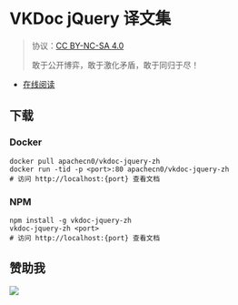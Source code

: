 <!--
    需要填充的占位符：
    
    README.md
    
        VKDoc jQuery 译文集：文档中文名
        {nameEn}：文档英文名
        {urlEn}：文档原始链接
        vdjq：域名前缀
        飞龙：负责人名称
        wizardforcel：负责人 Github 用户名
        562826179：负责人 QQ
        vkdoc-jquery-zh：ApacheCN 的 Github 仓库名称
        vkdoc-jquery-zh：DockerHub 仓库名称
        vkdoc-jquery-zh：PYPI 包名称
        vkdoc-jquery-zh：NPM 包名称
    
    CNAME
    
        vdjq：域名前缀

    index.html
    
        VKDoc jQuery 译文集：文档中文名
        #009d9c：显示颜色
        vkdoc-jquery-zh：ApacheCN 的 Github 仓库名称

    asset/docsify-flygon-footer.js
    
        vkdoc-jquery-zh：ApacheCN 的 Github 仓库名称
-->

# VKDoc jQuery 译文集

> 协议：[CC BY-NC-SA 4.0](http://creativecommons.org/licenses/by-nc-sa/4.0/)
> 
> 敢于公开博弈，敢于激化矛盾，敢于同归于尽！

* [在线阅读](https://vdjq.flygon.net)

## 下载

### Docker

```
docker pull apachecn0/vkdoc-jquery-zh
docker run -tid -p <port>:80 apachecn0/vkdoc-jquery-zh
# 访问 http://localhost:{port} 查看文档
```

### NPM

```
npm install -g vkdoc-jquery-zh
vkdoc-jquery-zh <port>
# 访问 http://localhost:{port} 查看文档
```

## 赞助我

![](https://img-blog.csdnimg.cn/20200112005920729.png)
